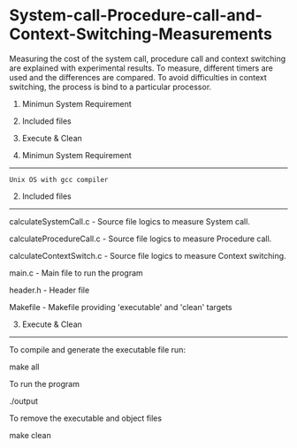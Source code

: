 # System-call-Procedure-call-and-Context-Switching-Measurements
Measuring the cost of the system call, procedure call and context switching are explained with experimental results. To measure, different timers are used and the differences are compared. To avoid difficulties in context switching, the process is bind to a particular processor.


  1. Minimun System Requirement
  2. Included files
  3. Execute & Clean

1. Minimun System Requirement
-------------------------
	Unix OS with gcc compiler

2. Included files
------------------
  calculateSystemCall.c      - Source file logics to measure System call.

  calculateProcedureCall.c   - Source file logics to measure Procedure call.
  
  calculateContextSwitch.c   - Source file logics to measure Context switching.
  
  main.c		     - Main file to run the program
  
  header.h 		     - Header file
  
  Makefile                   - Makefile providing 'executable' and 'clean' targets


3. Execute & Clean
------------------

To compile and generate the executable file run:

  make all

To run the program

  ./output

To remove the executable and object files

   make clean



